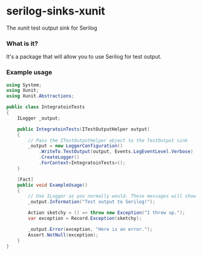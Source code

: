 # serilog-sinks-xunit
The xunit test output sink for Serilog

### What is it?
It's a package that will allow you to use Serilog for test output.

### Example usage
```csharp
using System;
using Xunit;
using Xunit.Abstractions;

public class IntegratoinTests
{
    ILogger _output;

    public IntegratoinTests(ITestOutputHelper output)
    {
        // Pass the ITestOutputHelper object to the TestOutput sink
        _output = new LoggerConfiguration()
            .WriteTo.TestOutput(output, Events.LogEventLevel.Verbose)
            .CreateLogger()
            .ForContext<IntegratoinTests>();
    }

    [Fact]
    public void ExampleUsage()
    {
        // Use ILogger as you normally would. These messages will show up in the test output
        _output.Information("Test output to Serilog!");

        Action sketchy = () => throw new Exception("I threw up.");
        var exception = Record.Exception(sketchy);

        _output.Error(exception, "Here is an error.");
        Assert.NotNull(exception);
    }
}
```
